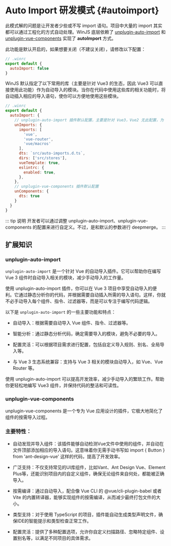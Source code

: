 # Auto Import 研发模式 {#autoimport}

此模式解的问题是让开发者少些或不写 import 语句。项目中大量的 import 其实都可以通过工程化的方式自动处理。WinJS 底层依赖了 [unplugin-auto-import](https://github.com/unplugin/unplugin-auto-import) 和 [unplugin-vue-components](https://github.com/unplugin/unplugin-vue-components) 实现了 **autoImport** 方式。

此功能是默认开启的，如果想要关闭（不建议关闭），请修改以下配置：

```js
// .winrc
export default {
  autoImport: false
}
```

WinJS 默认指定了以下常用的库（主要是针对 Vue3 的生态，因此 Vue3 可以直接使用此功能）作为自动导入的模块。当你在代码中使用这些库的相关功能时，将自动插入相应的导入语句，使你可以方便地使用这些模块。

```js
// .winrc
export default {
  autoImport: {
    // unplugin-auto-import 插件默认配置，主要是针对 Vue3，Vue2 无此配置，为 {}
    unImports: {
      imports: [
        'vue',
        'vue-router',
        'vue/macros'
      ],
      dts: `src/auto-imports.d.ts`,
      dirs: ['src/stores'],
      vueTemplate: true,
      eslintrc: {
        enabled: true,
      },
    },
    // unplugin-vue-components 插件默认配置
    unComponents: {
      dts: true
    }
  }
}
```
 
::: tip 说明
开发者可以通过调整 unplugin-auto-import、unplugin-vue-components 的配置来进行自定义。不过，是和默认的参数进行 deepmerge。
:::
        
## 扩展知识

### unplugin-auto-import
`unplugin-auto-import` 是一个针对 Vue 的自动导入插件。它可以帮助你在编写 Vue 3 组件时自动导入相关的模块，减少手动导入的工作量。

使用 unplugin-auto-import 插件，你可以在 Vue 3 项目中享受自动导入的便利。它通过静态分析你的代码，并根据需要自动插入所需的导入语句。这样，你就不必手动导入每个组件、指令、过滤器等，而是可以专注于编写代码逻辑。

以下是 `unplugin-auto-import` 的一些主要功能和特点：

- 自动导入：根据需要自动导入 Vue 组件、指令、过滤器等。

- 智能分析：通过静态分析代码，确定需要导入的模块，避免不必要的导入。

- 配置灵活：可以根据项目需求进行配置，包括自定义导入规则、别名、全局导入等。

- 与 Vue 3 生态系统兼容：支持与 Vue 3 相关的模块自动导入，如 Vue、Vue Router 等。

使用 unplugin-auto-import 可以提高开发效率，减少手动导入的繁琐工作。帮助你更轻松地编写 Vue3 组件，并保持代码的整洁和可读性。
              
### unplugin-vue-components

unplugin-vue-components 是一个专为 Vue 应用设计的插件，它极大地简化了组件的按需导入过程。

### 主要特性：
- 自动发现并导入组件：该插件能够自动检测Vue文件中使用的组件，并自动在文件顶部添加相应的导入语句。这意味着你无需手动书写如 import { Button } from 'ant-design-vue' 这样的代码，提高了开发效率。

- 广泛支持：不仅支持常见的UI库组件，比如Vant、Ant Design Vue、Element Plus等，还能识别项目内的自定义组件，确保无论组件来自何处，都能被正确导入。

- 按需编译：通过自动导入，配合像 Vue CLI 的 @vue/cli-plugin-babel 或者 Vite 的内置转译器，能够实现组件的按需编译，从而减少最终打包文件的大小。

- 类型支持：对于使用 TypeScript 的项目，插件能自动生成类型声明文件，确保IDE的智能提示和类型检查正常工作。

- 配置灵活：提供了多种配置选项，允许你自定义扫描路径、忽略特定组件、设置别名等，以满足不同项目的具体需求。
